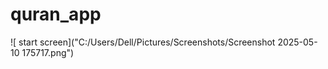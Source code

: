 # quran_app

![ start screen]("C:/Users/Dell/Pictures/Screenshots/Screenshot 2025-05-10 175717.png")

